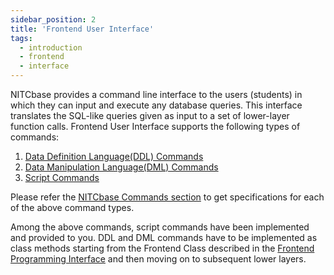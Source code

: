 ```yaml
---
sidebar_position: 2
title: 'Frontend User Interface'
tags:
  - introduction
  - frontend
  - interface
---
```

NITCbase provides a command line interface to the users (students) in which they can input and execute any database queries. This interface translates the SQL-like queries given as input to a set of lower-layer function calls. Frontend User Interface supports the following types of commands:
1. [Data Definition Language(DDL) Commands ](../../NITCbase_Commands#data-definition-language-commands)
2. [Data Manipulation Language(DML) Commands](../../NITCbase_Commands#data-manipulation-language-commands)
3. [Script Commands](../../NITCbase_Commands#script-commands)

Please refer the [NITCbase Commands section](../../NITCbase_Commands) to get specifications for each of the above command types.

Among the above commands, script commands have been implemented and provided to you. DDL and DML commands have to be implemented as class methods starting from the Frontend Class described in the [Frontend Programming Interface](../Frontend/Frontend%20Programming%20Interface.md) and then moving on to subsequent lower layers.